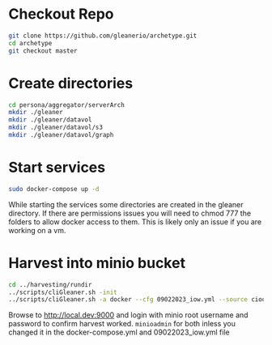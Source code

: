 # Checkout Repo

```bash
git clone https://github.com/gleanerio/archetype.git
cd archetype
git checkout master
```

# Create directories

```bash
cd persona/aggregator/serverArch
mkdir ./gleaner
mkdir ./gleaner/datavol
mkdir ./gleaner/datavol/s3
mkdir ./gleaner/datavol/graph
```

# Start services

```bash
sudo docker-compose up -d
```

While starting the services some directories are created in the gleaner directory. If there are permissions issues you will need to chmod 777 the folders to allow docker access to them. This is likely only an issue if you are working on a vm.

# Harvest into minio bucket

```bash
cd ../harvesting/rundir
../scripts/cliGleaner.sh -init
../scripts/cliGleaner.sh -a docker --cfg 09022023_iow.yml --source cioos --rude
```

Browse to http://local.dev:9000 and login with minio root username and password to confirm harvest worked. `minioadmin` for both inless you changed it in the docker-compose.yml and 09022023_iow.yml file

# Create graphdb repository

Create respository in graphdb. Here I am calling it `Store`. To change the repo name you can modify it in `repo-config.ttl`

```bash
curl -X POST\
    http://local.dev:7200/rest/repositories\
    -H 'Content-Type: multipart/form-data'\
    -F "config=@repo-config.ttl"
```

Browse to `http://local.dev:7200` to confirm the repository was created.

# Load triplestore with graph data from json-ld in minio bucket

```bash
cd ../../serverArch
./minio2graphdb_jsonld.sh oih/gleaner.oih/prov/cioos http://local.dev:7200/repositories/Store/statements
./minio2graphdb_jsonld.sh oih/gleaner.oih/summoned/cioos http://local.dev:7200/repositories/Store/statements
./minio2graphdb_nq.sh oih/gleaner.oih/orgs http://local.dev:7200/repositories/Store/statements
```

At `http://local.dev:7200` you should now see many statments in a repository called Store.
